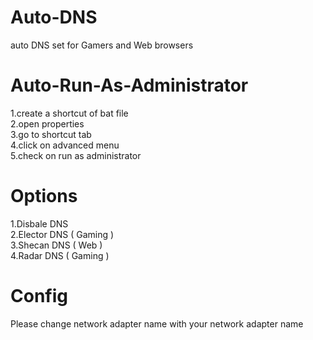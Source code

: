 # Auto-DNS
auto DNS set for Gamers and Web browsers

# Auto-Run-As-Administrator
1.create a shortcut of bat file  
2.open properties  
3.go to shortcut tab  
4.click on advanced menu  
5.check on run as administrator  

# Options
1.Disbale DNS  
2.Elector DNS ( Gaming )  
3.Shecan DNS ( Web )  
4.Radar DNS ( Gaming )  

# Config
Please change network adapter name with your network adapter name
